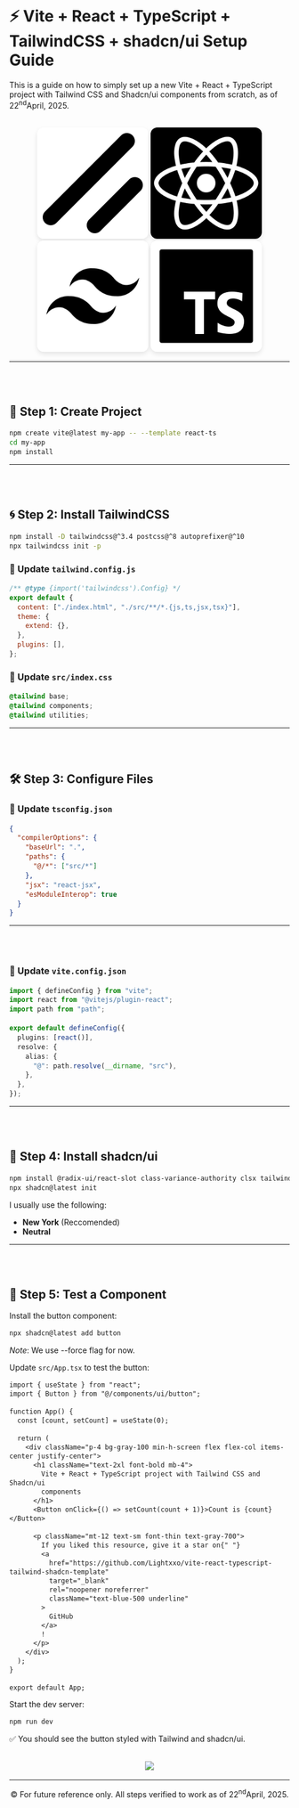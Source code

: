 # ⚡ Vite + React + TypeScript + TailwindCSS + shadcn/ui Setup Guide

This is a guide on how to simply set up a new Vite + React + TypeScript project with Tailwind CSS and Shadcn/ui components from scratch, as of 22<sup>nd</sup>April, 2025.<br><br>

<p align="center">
  <img src="./media/ShadCn.png" width="200" style="background-color: white; border-radius: 12px; box-shadow: 0 4px 8px rgba(0,0,0,0.1);" />
  <img src="./media/React.png" width="200" style="background-color: white; border-radius: 12px; box-shadow: 0 4px 8px rgba(0,0,0,0.1);" />
  <img src="./media/Tailwind.png" width="200" style="background-color: white; border-radius: 12px; box-shadow: 0 4px 8px rgba(0,0,0,0.1);" />
  <img src="./media/TS.png" width="200" style="background-color: white; border-radius: 12px; box-shadow: 0 4px 8px rgba(0,0,0,0.1);" />
</p>




---

<br><br>

## 🧱 Step 1: Create Project

```bash
npm create vite@latest my-app -- --template react-ts
cd my-app
npm install
```

---

<br><br>

## 🌀 Step 2: Install TailwindCSS

```bash
npm install -D tailwindcss@^3.4 postcss@^8 autoprefixer@^10
npx tailwindcss init -p
```

### 🧾 Update `tailwind.config.js`

```js
/** @type {import('tailwindcss').Config} */
export default {
  content: ["./index.html", "./src/**/*.{js,ts,jsx,tsx}"],
  theme: {
    extend: {},
  },
  plugins: [],
};
```

### 🧵 Update `src/index.css`

```css
@tailwind base;
@tailwind components;
@tailwind utilities;
```

---

<br><br>

## 🛠️ Step 3: Configure Files

### 🔧 Update `tsconfig.json`

```json
{
  "compilerOptions": {
    "baseUrl": ".",
    "paths": {
      "@/*": ["src/*"]
    },
    "jsx": "react-jsx",
    "esModuleInterop": true
  }
}
```

---

<br><br>

### 🔧 Update `vite.config.json`

```ts
import { defineConfig } from "vite";
import react from "@vitejs/plugin-react";
import path from "path";

export default defineConfig({
  plugins: [react()],
  resolve: {
    alias: {
      "@": path.resolve(__dirname, "src"),
    },
  },
});
```

---

<br><br>

## 🧩 Step 4: Install shadcn/ui

```bash
npm install @radix-ui/react-slot class-variance-authority clsx tailwind-variants
npx shadcn@latest init
```

I usually use the following:

- **New York** (Reccomended)
- **Neutral**

---

<br><br>

## 🔘 Step 5: Test a Component

Install the button component:

```bash
npx shadcn@latest add button
```

_Note_: We use --force flag for now.

Update `src/App.tsx` to test the button:

```tsx
import { useState } from "react";
import { Button } from "@/components/ui/button";

function App() {
  const [count, setCount] = useState(0);

  return (
    <div className="p-4 bg-gray-100 min-h-screen flex flex-col items-center justify-center">
      <h1 className="text-2xl font-bold mb-4">
        Vite + React + TypeScript project with Tailwind CSS and Shadcn/ui
        components
      </h1>
      <Button onClick={() => setCount(count + 1)}>Count is {count}</Button>

      <p className="mt-12 text-sm font-thin text-gray-700">
        If you liked this resource, give it a star on{" "}
        <a
          href="https://github.com/Lightxxo/vite-react-typescript-tailwind-shadcn-template"
          target="_blank"
          rel="noopener noreferrer"
          className="text-blue-500 underline"
        >
          GitHub
        </a>
        !
      </p>
    </div>
  );
}

export default App;
```

Start the dev server:

```bash
npm run dev
```

✅ You should see the button styled with Tailwind and shadcn/ui.
<br><br>

<p align="center">
  <img src="https://media0.giphy.com/media/v1.Y2lkPTc5MGI3NjExNWpnaXNudnMxNDZqajNrb3AwZWpmYmdiMWgyZmMxYXJvMzk4NWRrMiZlcD12MV9pbnRlcm5hbF9naWZfYnlfaWQmY3Q9Zw/dnCNI8LEf7K4otcMqS/giphy.gif" />
</p>

---

<p align="center">
©️ For future reference only. All steps verified to work as of 22<sup>nd</sup>April, 2025.
</p>
